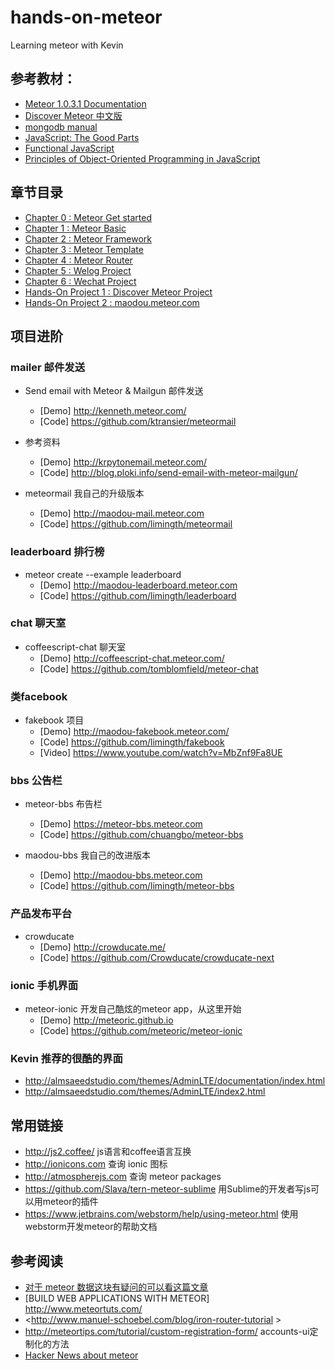 # hands-on-meteor
Learning meteor with Kevin

## 参考教材： 
* [Meteor 1.0.3.1 Documentation](http://docs.meteor.com/#/basic/)
* [Discover Meteor 中文版](http://zh.discovermeteor.com/)
* [mongodb manual](http://docs.mongodb.org/manual/)
* [JavaScript: The Good Parts](http://it-ebooks.info/book/274/)
* [Functional JavaScript](http://it-ebooks.info/book/2573/)
* [Principles of Object-Oriented Programming in JavaScript](http://www.nczonline.net/blog/2012/12/18/now-available-principles-of-object-oriented-programming-in-javascript-beta/)

## 章节目录
* [Chapter 0 : Meteor Get started](0-meteor-get-started.md)
* [Chapter 1 : Meteor Basic](1-meteor-basic.md)
* [Chapter 2 : Meteor Framework](2-meteor-framework.md)
* [Chapter 3 : Meteor Template](3-meteor-template.md)
* [Chapter 4 : Meteor Router](4-meteor-router.md)
* [Chapter 5 : Welog Project](5-meteor-welog.md)
* [Chapter 6 : Wechat Project](6-meteor-wechat.md)
* [Hands-On Project 1 : Discover Meteor Project](Prj1-1-discover-meteor-hello.md)
* [Hands-On Project 2 : maodou.meteor.com](Prj2-maodou-meteor.md)

## 项目进阶
### mailer 邮件发送
* Send email with Meteor & Mailgun 邮件发送
  - [Demo] <http://kenneth.meteor.com/>
  - [Code] <https://github.com/ktransier/meteormail>

* 参考资料
  - [Demo] <http://krpytonemail.meteor.com/>
  - [Code] <http://blog.ploki.info/send-email-with-meteor-mailgun/>

* meteormail 我自己的升级版本
  - [Demo] <http://maodou-mail.meteor.com>
  - [Code] <https://github.com/limingth/meteormail>

### leaderboard 排行榜
* meteor create --example leaderboard
  - [Demo] <http://maodou-leaderboard.meteor.com>
  - [Code] <https://github.com/limingth/leaderboard>
  
### chat 聊天室
* coffeescript-chat 聊天室
  - [Demo] <http://coffeescript-chat.meteor.com/>
  - [Code] <https://github.com/tomblomfield/meteor-chat>

### 类facebook
* fakebook 项目
  - [Demo] <http://maodou-fakebook.meteor.com/>
  - [Code] <https://github.com/limingth/fakebook>
  - [Video] <https://www.youtube.com/watch?v=MbZnf9Fa8UE>

### bbs 公告栏
* meteor-bbs 布告栏
  - [Demo] <https://meteor-bbs.meteor.com>
  - [Code] <https://github.com/chuangbo/meteor-bbs>

* maodou-bbs 我自己的改进版本
  - [Demo] <http://maodou-bbs.meteor.com>
  - [Code] <https://github.com/limingth/meteor-bbs>

### 产品发布平台
* crowducate
  - [Demo] <http://crowducate.me/>
  - [Code] <https://github.com/Crowducate/crowducate-next>

### ionic 手机界面
* meteor-ionic 开发自己酷炫的meteor app，从这里开始
  - [Demo] <http://meteoric.github.io>
  - [Code] <https://github.com/meteoric/meteor-ionic>

### Kevin 推荐的很酷的界面
* http://almsaeedstudio.com/themes/AdminLTE/documentation/index.html
* http://almsaeedstudio.com/themes/AdminLTE/index2.html

## 常用链接
* http://js2.coffee/  js语言和coffee语言互换
* http://ionicons.com  查询 ionic 图标
* http://atmospherejs.com  查询 meteor packages
* https://github.com/Slava/tern-meteor-sublime 用Sublime的开发者写js可以用meteor的插件
* https://www.jetbrains.com/webstorm/help/using-meteor.html 使用webstorm开发meteor的帮助文档

## 参考阅读
* [对于 meteor 数据这块有疑问的可以看这篇文章](https://medium.com/@stubailo/data-flow-from-the-database-to-the-ui-three-layers-of-meteor-d5e208b466c3)
* [BUILD WEB APPLICATIONS WITH METEOR] <http://www.meteortuts.com/>
* <http://www.manuel-schoebel.com/blog/iron-router-tutorial >
* http://meteortips.com/tutorial/custom-registration-form/  accounts-ui定制化的方法
* [Hacker News about meteor](https://hn.algolia.com/?query=meteor&sort=byDate&prefix&page=0&dateRange=all&type=story)
